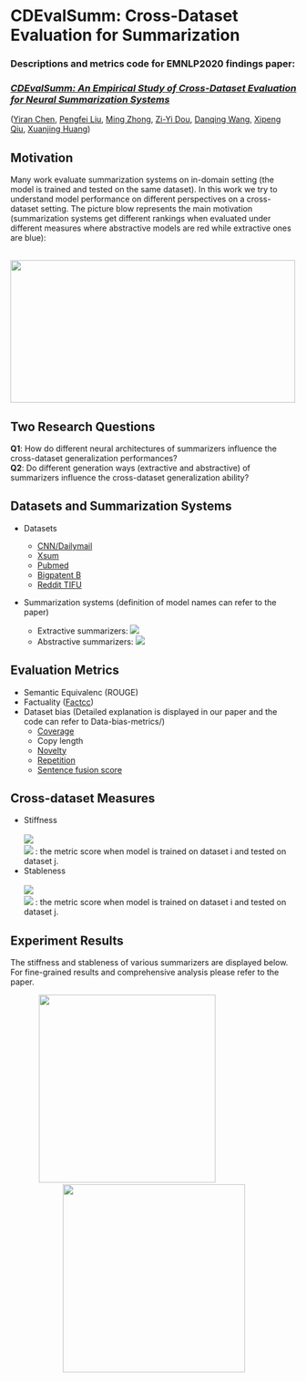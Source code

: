 # CDEvalSumm: Cross-Dataset Evaluation for Summarization

### Descriptions and metrics code for EMNLP2020 findings paper: 
### *[CDEvalSumm: An Empirical Study of Cross-Dataset Evaluation for Neural Summarization Systems]()*
([Yiran Chen](https://scholar.google.com/citations?hl=zh-CN&user=ZEnShlcAAAAJ), [Pengfei Liu](https://scholar.google.com/citations?hl=zh-CN&user=oIz_CYEAAAAJ), [Ming Zhong](https://scholar.google.com/citations?hl=zh-CN&user=mnifqeUAAAAJ), [Zi-Yi Dou](https://scholar.google.com/citations?hl=zh-CN&user=RWogNsEAAAAJ), [Danqing Wang](https://scholar.google.com/citations?hl=zh-CN&user=mAo_lUwAAAAJ), [Xipeng Qiu](https://scholar.google.com/citations?hl=zh-CN&user=Pq4Yp_kAAAAJ), [Xuanjing Huang](https://scholar.google.com/citations?hl=zh-CN&user=RGsMgZA4H78C))

## Motivation
Many work evaluate summarization systems on in-domain setting (the model is trained and tested on the same dataset). In this work we try to understand model performance on different perspectives on a cross-dataset setting. The picture blow represents the main motivation (summarization systems get different rankings when evaluated under different measures where abstractive models are red while extractive ones are blue): <br><br>

<img src="https://github.com/zide05/CompSUM/blob/master/figs/ranking6.png" width="500" height="250">



## Two Research Questions
**Q1**: How do different neural architectures of summarizers influence the cross-dataset generalization performances?<br>
**Q2**: Do different generation ways (extractive and abstractive) of summarizers influence the cross-dataset generalization ability?

## Datasets and Summarization Systems
+ Datasets
  - [CNN/Dailymail](https://arxiv.org/pdf/1602.06023.pdf)
  - [Xsum](https://arxiv.org/pdf/1808.08745.pdf)
  - [Pubmed](https://arxiv.org/pdf/1804.05685.pdf)
  - [Bigpatent B](https://arxiv.org/pdf/1906.03741.pdf)
  - [Reddit TIFU](https://arxiv.org/pdf/1811.00783.pdf)
+ Summarization systems (definition of model names can refer to the paper)
  - Extractive summarizers: <img src="https://render.githubusercontent.com/render/math?math=LSTM_{non}, Trans_{non}, Trans_{auto}, BERT_{non}, BERT_{match}">
  <!--$LSTM_{non}$ , $Trans_{non}$ , $Trans_{auto}$ , $BERT_{non}$ , $BERT_{match}$-->
  
  - Abstractive summarizers: <img src="https://render.githubusercontent.com/render/math?math=L2L_{ptr}^{cov}, L2L_{ptr}, L2L, T2T, BE2T, BART">
  <!--$L2L_{ptr}^{cov}$ , $L2L_{ptr}$ , $L2L$ , $T2T$ , $BE2T$ , $BART$-->
   

## Evaluation Metrics
+ Semantic Equivalenc (ROUGE)
+ Factuality ([Factcc](https://arxiv.org/pdf/1910.12840.pdf)) 
+ Dataset bias (Detailed explanation is displayed in our paper and the code can refer to Data-bias-metrics/)
  + [Coverage](https://arxiv.org/pdf/1804.11283.pdf) 
  + Copy length
  + [Novelty](https://arxiv.org/pdf/1704.04368.pdf)
  + [Repetition](https://arxiv.org/pdf/1704.04368.pdf)
  + [Sentence fusion score](https://arxiv.org/pdf/1906.00077.pdf) 
  

## Cross-dataset Measures
+ Stiffness 
  <br><br>
  <img src="https://render.githubusercontent.com/render/math?math=r^{\mu} = \frac{1}{N\times N}\sum_{i,j} {\mathbf{U}}_{ij}"> <br>
  <img src="https://render.githubusercontent.com/render/math?math={\mathbf{U}}_{ij}"> : the metric score when model is trained on dataset i and tested on dataset j.
+ Stableness  
  <br>
  <img src="https://render.githubusercontent.com/render/math?math=r^{\sigma} = \frac{1}{N\times N}\sum_{i,j} \mathbf{U}_{ij}/ \mathbf{U}_{jj}\times100 \%25"> <br>
  <img src="https://render.githubusercontent.com/render/math?math={\mathbf{U}}_{ij}"> : the metric score when model is trained on dataset i and tested on dataset j.

## Experiment Results
The stiffness and stableness of various summarizers are displayed below. For fine-grained results and comprehensive analysis please refer to the paper.
<div align="center"><img src="https://github.com/zide05/CompSUM/blob/master/figs/rouge_all.PNG" width="310" height="330">&nbsp&nbsp&nbsp&nbsp&nbsp&nbsp&nbsp&nbsp&nbsp&nbsp&nbsp&nbsp&nbsp&nbsp&nbsp&nbsp&nbsp&nbsp&nbsp&nbsp&nbsp&nbsp&nbsp&nbsp<img src="https://github.com/zide05/CompSUM/blob/master/figs/factcc_all.PNG" width="320" height="330"></div>


